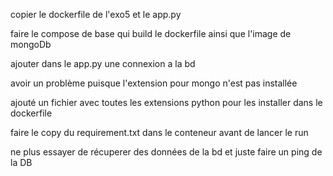 copier le dockerfile de l'exo5 et le app.py

faire le compose de base qui build le dockerfile ainsi que l'image de mongoDb

ajouter dans le app.py une connexion a la bd

avoir un problème puisque l'extension pour mongo n'est pas installée

ajouté un fichier avec toutes les extensions python pour les installer dans le dockerfile

faire le copy du requirement.txt dans le conteneur avant de lancer le run

ne plus essayer de récuperer des données de la bd et juste faire un ping de la DB